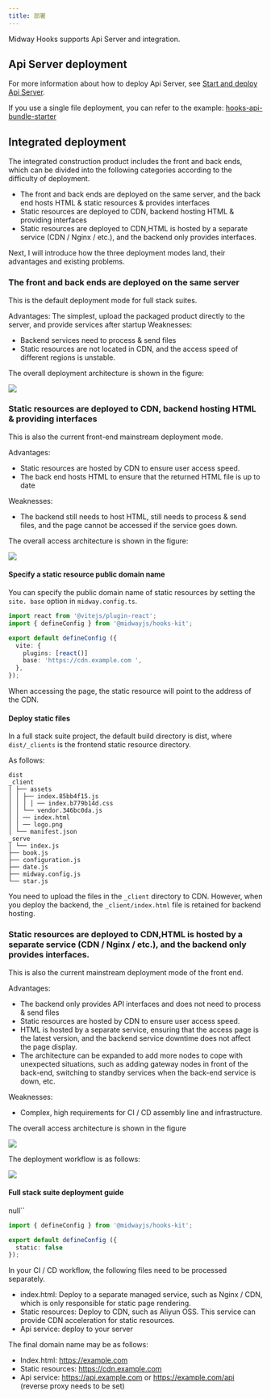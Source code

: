 ```yaml
---
title: 部署
---
```


Midway Hooks supports Api Server and integration.

## Api Server deployment

For more information about how to deploy Api Server, see [Start and deploy Api Server](https://midwayjs.org/docs/deployment).

If you use a single file deployment, you can refer to the example: [hooks-api-bundle-starter](https://github.com/midwayjs/hooks/blob/main/examples/api-bundle/readme.md)

## Integrated deployment

The integrated construction product includes the front and back ends, which can be divided into the following categories according to the difficulty of deployment.

- The front and back ends are deployed on the same server, and the back end hosts HTML & static resources & provides interfaces
- Static resources are deployed to CDN, backend hosting HTML & providing interfaces
- Static resources are deployed to CDN,HTML is hosted by a separate service (CDN / Nginx / etc.), and the backend only provides interfaces.

Next, I will introduce how the three deployment modes land, their advantages and existing problems.

### The front and back ends are deployed on the same server

This is the default deployment mode for full stack suites.

Advantages: The simplest, upload the packaged product directly to the server, and provide services after startup
Weaknesses:

- Backend services need to process & send files
- Static resources are not located in CDN, and the access speed of different regions is unstable.

The overall deployment architecture is shown in the figure:

![](https://img.alicdn.com/imgextra/i1/O1CN01GYtN9n1T2tbEXWOwf_!!6000000002325-2-tps-2064-648.png)

### Static resources are deployed to CDN, backend hosting HTML & providing interfaces

This is also the current front-end mainstream deployment mode.

Advantages:

- Static resources are hosted by CDN to ensure user access speed.
- The back end hosts HTML to ensure that the returned HTML file is up to date

Weaknesses:

- The backend still needs to host HTML, still needs to process & send files, and the page cannot be accessed if the service goes down.

The overall access architecture is shown in the figure:

![](https://img.alicdn.com/imgextra/i4/O1CN01ue3LJg1HeernvfxgQ_!!6000000000783-55-tps-267-367.svg)

#### Specify a static resource public domain name

You can specify the public domain name of static resources by setting the `site. base` option in `midway.config.ts`.

```ts
import react from '@vitejs/plugin-react';
import { defineConfig } from '@midwayjs/hooks-kit';

export default defineConfig ({
  vite: {
    plugins: [react()]
    base: 'https://cdn.example.com ',
  },
});
```

When accessing the page, the static resource will point to the address of the CDN.

#### Deploy static files

In a full stack suite project, the default build directory is dist, where `dist/_clients` is the frontend static resource directory.

As follows:

```
dist
_client
│ ├── assets
│ │ ├── index.85bb4f15.js
│ │ │ │ ── index.b779b14d.css
│ │ └── vendor.346bc0da.js
│ │ ── index.html
│ │ ── logo.png
│ └── manifest.json
_serve
│ └── index.js
├── book.js
├── configuration.js
├── date.js
├── midway.config.js
└── star.js
```

You need to upload the files in the `_client` directory to CDN. However, when you deploy the backend, the `_client/index.html` file is retained for backend hosting.

### Static resources are deployed to CDN,HTML is hosted by a separate service (CDN / Nginx / etc.), and the backend only provides interfaces.

This is also the current mainstream deployment mode of the front end.

Advantages:

- The backend only provides API interfaces and does not need to process & send files
- Static resources are hosted by CDN to ensure user access speed.
- HTML is hosted by a separate service, ensuring that the access page is the latest version, and the backend service downtime does not affect the page display.
- The architecture can be expanded to add more nodes to cope with unexpected situations, such as adding gateway nodes in front of the back-end, switching to standby services when the back-end service is down, etc.

Weaknesses:

- Complex, high requirements for CI / CD assembly line and infrastructure.

The overall access architecture is shown in the figure

![](https://img.alicdn.com/imgextra/i1/O1CN01i78JiC1yinvfLq84b_!!6000000006613-55-tps-323-367.svg)

The deployment workflow is as follows:

![](https://img.alicdn.com/imgextra/i2/O1CN018oAQf71h1QxHtRHYY_!!6000000004217-2-tps-1728-1680.png)

#### Full stack suite deployment guide

null``

```ts
import { defineConfig } from '@midwayjs/hooks-kit';

export default defineConfig ({
  static: false
});
```

In your CI / CD workflow, the following files need to be processed separately.

- index.html: Deploy to a separate managed service, such as Nginx / CDN, which is only responsible for static page rendering.
- Static resources: Deploy to CDN, such as Aliyun OSS. This service can provide CDN acceleration for static resources.
- Api service: deploy to your server

The final domain name may be as follows:

- Index.html: https://example.com
- Static resources: https://cdn.example.com
- Api service: https://api.example.com or https://example.com/api (reverse proxy needs to be set)
